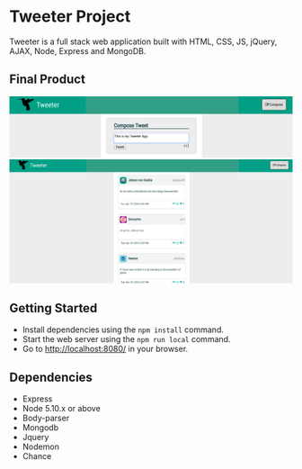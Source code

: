 # Tweeter Project

Tweeter is a full stack web application built with HTML, CSS, JS, jQuery, AJAX, Node, Express and MongoDB.

## Final Product
!["compose tweet"](https://github.com/payaldhiman/tweeter_project/blob/master/docs/composetweet.png)
!["tweets"](https://github.com/payaldhiman/tweeter_project/blob/master/docs/tweets.png)

## Getting Started

- Install dependencies using the `npm install` command.
- Start the web server using the `npm run local` command.
- Go to <http://localhost:8080/> in your browser.

## Dependencies

- Express
- Node 5.10.x or above
- Body-parser
- Mongodb
- Jquery
- Nodemon
- Chance


